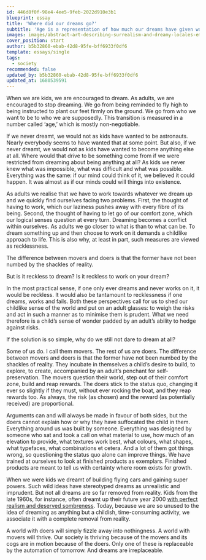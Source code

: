 ```yaml
---
id: 446d8f0f-98e4-4ee5-9feb-2022d910e3b1
blueprint: essay
title: 'Where did our dreams go?'
subtitle: 'Age is a representation of how much our dreams have given way to reality. It is time we changed things.'
images: images/abstract-art-describing-surrealism-and-dreamy-locales-embodying-possibilities-and-restricted-by-a-reality-where-being-grounded-b.webp
cover_position: start
author: b5b32860-ebab-42d8-95fe-bff6933f0df6
template: essays/single
tags:
  - society
recommended: false
updated_by: b5b32860-ebab-42d8-95fe-bff6933f0df6
updated_at: 1680539591
---
```

When we are kids, we are encouraged to dream. As adults, we are encouraged to stop dreaming. We go from being reminded to fly high to being instructed to plant our feet firmly on the ground. We go from who we want to be to who we are supposedly. This transition is measured in a number called ‘age,’ which is mostly non-negotiable.

If we never dreamt, we would not as kids have wanted to be astronauts. Nearly everybody seems to have wanted that at some point. But also, if we never dreamt, we would not as kids have wanted to become anything else at all. Where would that drive to be something come from if we were restricted from dreaming about being anything at all? As kids we never knew what was impossible, what was difficult and what was possible. Everything was the same: if our mind could think of it, we believed it could happen. It was almost as if our minds could will things into existence.

As adults we realise that we have to work towards whatever we dream up and we quickly find ourselves facing two problems. First, the thought of having to work, which our laziness pushes away with every fibre of its being. Second, the thought of having to let go of our comfort zone, which our logical senses question at every turn. Dreaming becomes a conflict within ourselves. As adults we go closer to what is than to what can be. To dream something up and then choose to work on it demands a childlike approach to life. This is also why, at least in part, such measures are viewed as recklessness.

<div class="quote">The difference between movers and doers is that the former have not been numbed by the shackles of reality.</div>

But is it reckless to dream? Is it reckless to work on your dream?

In the most practical sense, if one only ever dreams and never works on it, it would be reckless. It would also be tantamount to recklessness if one dreams, works and fails. Both these perspectives call for us to shed our childlike sense of the world and put on an adult glasses: to weigh the risks and act in such a manner as to minimise them is prudent. What we need therefore is a child’s sense of wonder padded by an adult’s ability to hedge against risks.

If the solution is so simple, why do we still not dare to dream at all?

Some of us do. I call them movers. The rest of us are doers. The difference between movers and doers is that the former have not been numbed by the shackles of reality. They incubate in themselves a child’s desire to build, to explore, to create, accompanied by an adult’s penchant for self-preservation. The movers question their world, step out of their comfort zone, build and reap rewards. The doers stick to the status quo, changing it ever so slightly if they must, without ever rocking the boat, and they reap rewards too. As always, the risk (as chosen) and the reward (as potentially received) are proportional.

Arguments can and will always be made in favour of both sides, but the doers cannot explain how or why they have suffocated the child in them. Everything around us was built by someone. Everything was designed by someone who sat and took a call on what material to use, how much of an elevation to provide, what textures work best, what colours, what shapes, what typefaces, what combinations et cetera. And a lot of them got things wrong, so questioning the status quo alone can improve things. We have trained at ourselves to look at finished products as exemplars. Finished products are meant to tell us with certainty where room exists for growth.

When we were kids we dreamt of building flying cars and gaining super powers. Such wild ideas have stereotyped dreams as unrealistic and imprudent. But not all dreams are so far removed from reality. Kids from the late 1960s, for instance, often dreamt up their future year 2000 [with perfect realism and deserved sombreness](https://www.youtube.com/watch?v=xS8xX3usi4c). Today, because we are so unused to the idea of dreaming as anything but a childish, time-consuming activity, we associate it with a complete removal from reality.

A world with doers will simply fizzle away into nothingness. A world with movers will thrive. Our society is thriving because of the movers and its cogs are in motion because of the doers. Only one of these is replaceable by the automation of tomorrow. And dreams are irreplaceable.
